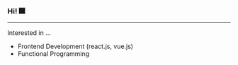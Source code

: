 ### Hi! 🎆
----------------
Interested in ...
- Frontend Development (react.js, vue.js)
- Functional Programming